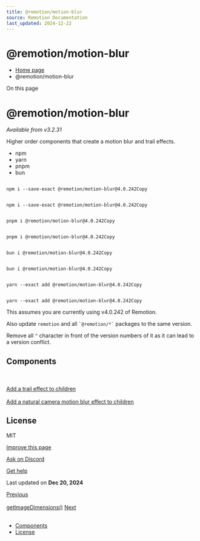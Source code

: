 ```yaml
---
title: @remotion/motion-blur
source: Remotion Documentation
last_updated: 2024-12-22
---
```


# @remotion/motion-blur

- [Home page](/)
- @remotion/motion-blur

On this page

# @remotion/motion-blur

_Available from v3.2.31_

Higher order components that create a motion blur and trail effects.

- npm
- yarn
- pnpm
- bun

```

npm i --save-exact @remotion/motion-blur@4.0.242Copy
```

```

npm i --save-exact @remotion/motion-blur@4.0.242Copy
```

```

pnpm i @remotion/motion-blur@4.0.242Copy
```

```

pnpm i @remotion/motion-blur@4.0.242Copy
```

```

bun i @remotion/motion-blur@4.0.242Copy
```

```

bun i @remotion/motion-blur@4.0.242Copy
```

```

yarn --exact add @remotion/motion-blur@4.0.242Copy
```

```

yarn --exact add @remotion/motion-blur@4.0.242Copy
```

This assumes you are currently using v4.0.242 of Remotion.

Also update `remotion` and all `` `@remotion/*` `` packages to the same version.

Remove all `^` character in front of the version numbers of it as it can lead to a version conflict.

## Components [​](\#components "Direct link to Components")

[**<Trail>** \
\
Add a trail effect to children](/docs/motion-blur/trail) [**<CameraMotionBlur>** \
\
Add a natural camera motion blur effect to children](/docs/motion-blur/camera-motion-blur)

## License [​](\#license "Direct link to License")

MIT

[Improve this page](https://github.com/remotion-dev/remotion/edit/main/packages/docs/docs/motion-blur/index.mdx)

[Ask on Discord](https://remotion.dev/discord)

[Get help](/docs/get-help)

Last updated on **Dec 20, 2024**

[Previous\
\
getImageDimensions()](/docs/get-image-dimensions) [Next\
\
<Trail>](/docs/motion-blur/trail)

- [Components](#components)
- [License](#license)
